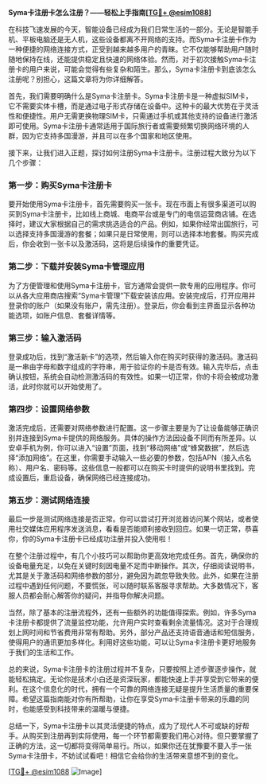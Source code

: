 **Syma卡注册卡怎么注册？——轻松上手指南[[TG💪+ @esim1088](https://t.me/s/esim1088)]**

在科技飞速发展的今天，智能设备已经成为我们日常生活的一部分。无论是智能手机、平板电脑还是无人机，这些设备都离不开网络的支持。而Syma卡注册卡作为一种便捷的网络连接方式，正受到越来越多用户的青睐。它不仅能够帮助用户随时随地保持在线，还能提供稳定且快速的网络体验。然而，对于初次接触Syma卡注册卡的用户来说，可能会觉得有些复杂和陌生。那么，Syma卡注册卡到底该怎么注册呢？别担心，这篇文章将为你详细解答。

首先，我们需要明确什么是Syma卡注册卡。Syma卡注册卡是一种虚拟SIM卡，它不需要实体卡槽，而是通过电子形式存储在设备中。这种卡的最大优势在于灵活性和便捷性。用户无需更换物理SIM卡，只需通过手机或其他支持的设备进行激活即可使用。Syma卡注册卡通常适用于国际旅行者或需要频繁切换网络环境的人群，因为它支持多国漫游，并且可以在多个国家和地区使用。

接下来，让我们进入正题，探讨如何注册Syma卡注册卡。注册过程大致分为以下几个步骤：

### 第一步：购买Syma卡注册卡

要开始使用Syma卡注册卡，首先需要购买一张卡。现在市面上有很多渠道可以购买到Syma卡注册卡，比如线上商城、电商平台或是专门的电信运营商店铺。在选择时，建议大家根据自己的需求挑选适合的产品。例如，如果你经常出国旅行，可以选择支持多国漫游的套餐；如果只是日常使用，则可以选择本地套餐。购买完成后，你会收到一张卡以及激活码，这将是后续操作的重要凭证。

### 第二步：下载并安装Syma卡管理应用

为了方便管理和使用Syma卡注册卡，官方通常会提供一款专用的应用程序。你可以从各大应用商店搜索“Syma卡管理”下载安装该应用。安装完成后，打开应用并登录你的账户（如果没有账户，需先注册）。登录后，你会看到主界面显示各种功能选项，如账户信息、套餐详情等。

### 第三步：输入激活码

登录成功后，找到“激活新卡”的选项，然后输入你在购买时获得的激活码。激活码是一串由字母和数字组成的字符串，用于验证你的卡是否有效。输入完毕后，点击确认按钮，系统会自动检测激活码的有效性。如果一切正常，你的卡将会被成功激活，此时你就可以开始使用了。

### 第四步：设置网络参数

激活完成后，还需要对网络参数进行配置。这一步骤主要是为了让设备能够正确识别并连接到Syma卡提供的网络服务。具体的操作方法因设备不同而有所差异。以安卓手机为例，你可以进入“设置”页面，找到“移动网络”或“蜂窝数据”，然后选择“添加网络”。在这里，你需要手动输入一些必要的参数，包括APN（接入点名称）、用户名、密码等。这些信息一般都可以在购买卡时提供的说明书里找到。完成设置后，重启设备，确保网络已经连接成功。

### 第五步：测试网络连接

最后一步是测试网络连接是否正常。你可以尝试打开浏览器访问某个网站，或者使用社交媒体应用程序发送消息，看看是否能顺利接收到回应。如果一切正常，恭喜你，你的Syma卡注册卡已经成功注册并投入使用啦！

在整个注册过程中，有几个小技巧可以帮助你更高效地完成任务。首先，确保你的设备电量充足，以免在关键时刻因电量不足而中断操作。其次，仔细阅读说明书，尤其是关于激活码和网络参数的部分，避免因为疏忽导致失败。此外，如果在注册过程中遇到任何问题，不要慌张，可以随时联系客服寻求帮助。大多数情况下，客服人员都会耐心解答你的疑问，并指导你解决问题。

当然，除了基本的注册流程外，还有一些额外的功能值得探索。例如，许多Syma卡注册卡都提供了流量监控功能，允许用户实时查看剩余流量情况。这对于合理规划上网时间和节省费用非常有帮助。另外，部分产品还支持语音通话和短信服务，使得用户的通讯更加多样化。利用好这些功能，可以让Syma卡注册卡更好地服务于我们的生活和工作。

总的来说，Syma卡注册卡的注册过程并不复杂，只要按照上述步骤逐步操作，就能轻松搞定。无论你是技术小白还是资深玩家，都能快速上手并享受到它带来的便利。在这个信息化的时代，拥有一个可靠的网络连接无疑是提升生活质量的重要保障。希望这篇指南能对你有所帮助，让你在享受Syma卡注册卡带来的乐趣的同时，也能感受到科技带来的温暖与便捷。

总结一下，Syma卡注册卡以其灵活便捷的特点，成为了现代人不可或缺的好帮手。从购买到注册再到实际使用，每一个环节都需要我们用心对待。但只要掌握了正确的方法，这一切都将变得简单易行。所以，如果你还在犹豫要不要入手一张Syma卡注册卡，不妨试试看吧！相信它会给你的生活带来意想不到的变化。

[[TG💪+ @esim1088](https://t.me/s/esim1088) ![Image](https://i.postimg.cc/4NQfJmqS/Snipaste-2025-05-13-00-14-12.png)]